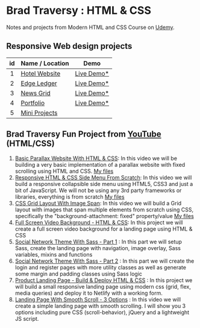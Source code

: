 # Brad Traversy : HTML & CSS

Notes and projects from Modern HTML and CSS Course on [Udemy](https://www.udemy.com/course/modern-html-css-from-the-beginning/?referralCode=EB0470C43F3C3E9AA306).

## Responsive Web design projects

| id  | Name / Location                 |      Demo       |
| :-: | :------------------------------ | :-------------: |
|  1  | [Hotel Website](./01_Hotel)     | [Live Demo\*]() |
|  2  | [Edge Ledger](./02_EdgeLedger)  | [Live Demo\*]() |
|  3  | [News Grid](./03_NewsGrid)      | [Live Demo\*]() |
|  4  | [Portfolio](./04_Portfolio)     | [Live Demo\*]() |
|  5  | [Mini Projects](./MiniProjects) |                 |

## Brad Traversy Fun Project from [YouTube](./YouTube) (HTML/CSS)

1. [Basic Parallax Website With HTML & CSS](https://www.youtube.com/watch?v=JttTcnidSdQ&t=68s): In this video we will be building a very basic implementation of a parallax website with fixed scrolling using HTML and CSS. [My files](./YouTube/parallaxwebsite)
1. [Responsive HTML & CSS Side Menu From Scratch](https://www.youtube.com/watch?v=wpGNFGqNfdU): In this video we will build a responsive collapsible side menu using HTML5, CSS3 and just a bit of JavaScript. We will not be using any 3rd party frameworks or libraries, everything is from scratch [My files](./YouTube/sidemenu)
1. [CSS Grid Layout With Image Span](https://www.youtube.com/watch?v=-qOe8lBAChE): In this video we will build a Grid layout with images that span multiple elements from scratch using CSS, specifically the "background-attachment: fixed" property/value [My files](./YouTube/CSS_ImageSpan)
1. [Full Screen Video Background - HTML & CSS](https://www.youtube.com/watch?v=Gx_7GQtSdpc&t=94s): In this project we will create a full screen video background for a landing page using HTML & CSS
1. [Social Network Theme With Sass - Part 1](https://www.youtube.com/watch?v=IFM9hbapeA0) : In this part we will setup Sass, create the landing page with navigation, image overlay, Sass variables, mixins and functions
1. [Social Network Theme With Sass - Part 2](https://www.youtube.com/watch?v=xoxJxifNWPE) : In this part we will create the login and register pages with more utility classes as well as generate some margin and padding classes using Sass logic
1. [Product Landing Page - Build & Deploy HTML & CSS](https://www.youtube.com/watch?v=61R5kn_kYwY&) : In this project we will build a small responsive landing page using modern css (grid, flex, media queries) and deploy it to Netlify with a working form.
1. [Landing Page With Smooth Scroll - 3 Options](https://www.youtube.com/watch?v=y9nlfqT4s9s) : In this video we will create a simple landing page with smooth scrolling. I will show you 3 options including pure CSS (scroll-behavior), jQuery and a lightweight JS script.
